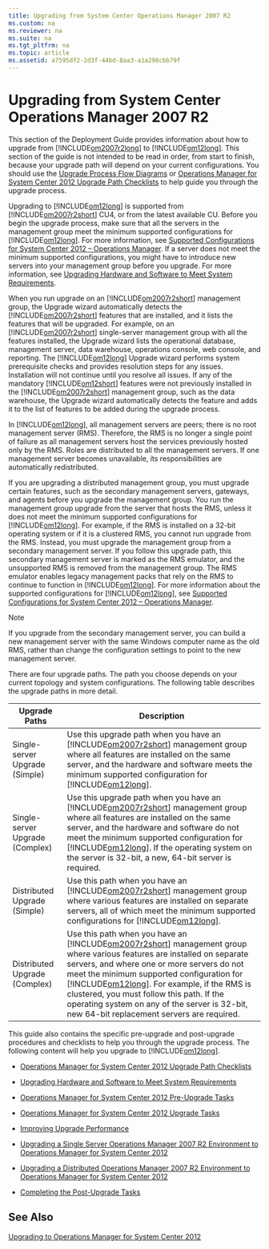 ```yaml
---
title: Upgrading from System Center Operations Manager 2007 R2
ms.custom: na
ms.reviewer: na
ms.suite: na
ms.tgt_pltfrm: na
ms.topic: article
ms.assetid: a7595df2-2d3f-44bd-8aa3-a1a298cbb79f
---
```

# Upgrading from System Center Operations Manager 2007 R2
This section of the Deployment Guide provides information about how to upgrade from [!INCLUDE[om2007r2long](Token/om2007r2long_md.md)] to [!INCLUDE[om12long](Token/om12long_md.md)]. This section of the guide is not intended to be read in order, from start to finish, because your upgrade path will depend on your current configurations. You should use the [Upgrade Process Flow Diagrams](assetId:///ba32807a-01eb-472c-8e0a-f0ec5e2e30d1) or [Operations Manager for System Center 2012 Upgrade Path Checklists](assetId:///94423f24-f37e-4080-9e8a-f37f8a20d501) to help guide you through the upgrade process.

Upgrading to [!INCLUDE[om12long](Token/om12long_md.md)] is supported from [!INCLUDE[om2007r2short](Token/om2007r2short_md.md)] CU4, or from the latest available CU. Before you begin the upgrade process, make sure that all the servers in the management group meet the minimum supported configurations for [!INCLUDE[om12long](Token/om12long_md.md)]. For more information, see [Supported Configurations for System Center 2012 – Operations Manager](http://go.microsoft.com/fwlink/p/?LinkID=219650). If a server does not meet the minimum supported configurations, you might have to introduce new servers into your management group before you upgrade. For more information, see [Upgrading Hardware and Software to Meet System Requirements](assetId:///de668fc4-ae74-4de5-8279-7d688e43c01c).

When you run upgrade on an [!INCLUDE[om2007r2short](Token/om2007r2short_md.md)] management group, the Upgrade wizard automatically detects the [!INCLUDE[om2007r2short](Token/om2007r2short_md.md)] features that are installed, and it lists the features that will be upgraded. For example, on an [!INCLUDE[om2007r2short](Token/om2007r2short_md.md)] single\-server management group with all the features installed, the Upgrade wizard lists the operational database, management server, data warehouse, operations console, web console, and reporting. The [!INCLUDE[om12long](Token/om12long_md.md)] Upgrade wizard performs system prerequisite checks and provides resolution steps for any issues. Installation will not continue until you resolve all issues. If any of the mandatory [!INCLUDE[om12short](Token/om12short_md.md)] features were not previously installed in the [!INCLUDE[om2007r2short](Token/om2007r2short_md.md)] management group, such as the data warehouse, the Upgrade wizard automatically detects the feature and adds it to the list of features to be added during the upgrade process.

In [!INCLUDE[om12long](Token/om12long_md.md)], all management servers are peers; there is no root management server \(RMS\). Therefore, the RMS is no longer a single point of failure as all management servers host the services previously hosted only by the RMS. Roles are distributed to all the management servers. If one management server becomes unavailable, its responsibilities are automatically redistributed.

If you are upgrading a distributed management group, you must upgrade certain features, such as the secondary management servers, gateways, and agents before you upgrade the management group. You run the management group upgrade from the server that hosts the RMS, unless it does not meet the minimum supported configurations for [!INCLUDE[om12long](Token/om12long_md.md)]. For example, if the RMS is installed on a 32\-bit operating system or if it is a clustered RMS, you cannot run upgrade from the RMS. Instead, you must upgrade the management group from a secondary management server. If you follow this upgrade path, this secondary management server is marked as the RMS emulator, and the unsupported RMS is removed from the management group. The RMS emulator enables legacy management packs that rely on the RMS to continue to function in [!INCLUDE[om12long](Token/om12long_md.md)]. For more information about the supported configurations for [!INCLUDE[om12long](Token/om12long_md.md)], see [Supported Configurations for System Center 2012 – Operations Manager](http://go.microsoft.com/fwlink/p/?LinkID=219650).

> [!NOTE]
> If you upgrade from the secondary management server, you can build a new management server with the same Windows computer name as the old RMS, rather than change the configuration settings to point to the new management server.

There are four upgrade paths. The path you choose depends on your current topology and system configurations. The following table describes the upgrade paths in more detail.

|Upgrade Paths|Description|
|-----------------|---------------|
|Single\-server Upgrade \(Simple\)|Use this upgrade path when you have an [!INCLUDE[om2007r2short](Token/om2007r2short_md.md)] management group where all features are installed on the same server, and the hardware and software meets the minimum supported configuration for [!INCLUDE[om12long](Token/om12long_md.md)].|
|Single\-server Upgrade \(Complex\)|Use this upgrade path when you have an [!INCLUDE[om2007r2short](Token/om2007r2short_md.md)] management group where all features are installed on the same server, and the hardware and software do not meet the minimum supported configuration for [!INCLUDE[om12long](Token/om12long_md.md)]. If the operating system on the server is 32\-bit, a new, 64\-bit server is required.|
|Distributed Upgrade \(Simple\)|Use this path when you have an [!INCLUDE[om2007r2short](Token/om2007r2short_md.md)] management group where various features are installed on separate servers, all of which meet the minimum supported configurations for [!INCLUDE[om12long](Token/om12long_md.md)].|
|Distributed Upgrade \(Complex\)|Use this path when you have an [!INCLUDE[om2007r2short](Token/om2007r2short_md.md)] management group where various features are installed on separate servers, and where one or more servers do not meet the minimum supported configuration for [!INCLUDE[om12long](Token/om12long_md.md)]. For example, if the RMS is clustered, you must follow this path. If the operating system on any of the server is 32\-bit, new 64\-bit replacement servers are required.|

This guide also contains the specific pre\-upgrade and post\-upgrade procedures and checklists to help you through the upgrade process. The following content will help you upgrade to [!INCLUDE[om12long](Token/om12long_md.md)].

-   [Operations Manager for System Center 2012 Upgrade Path Checklists](assetId:///94423f24-f37e-4080-9e8a-f37f8a20d501)

-   [Upgrading Hardware and Software to Meet System Requirements](assetId:///de668fc4-ae74-4de5-8279-7d688e43c01c)

-   [Operations Manager for System Center 2012 Pre\-Upgrade Tasks](assetId:///ec2baf5f-f729-4473-873e-f40440707e48)

-   [Operations Manager for System Center 2012 Upgrade Tasks](assetId:///f31ad444-5ee5-4331-bae2-ce96daa74197)

-   [Improving Upgrade Performance](assetId:///8ca9915f-12da-4a6e-a4b7-75a38573a7a6)

-   [Upgrading a Single Server Operations Manager 2007 R2 Environment to Operations Manager for System Center 2012](assetId:///6f7406bd-8ed4-4638-94af-b2f221906aa8)

-   [Upgrading a Distributed Operations Manager 2007 R2 Environment to Operations Manager for System Center 2012](assetId:///a978b052-cd5a-4022-a688-3dd9a2635761)

-   [Completing the Post\-Upgrade Tasks](assetId:///8c2dbaf4-2966-45e3-a72d-5de90ff4f495)

## See Also
[Upgrading to Operations Manager for System Center 2012](assetId:///2c9094d2-a57f-4d77-b430-f7ee2cbede6f)


